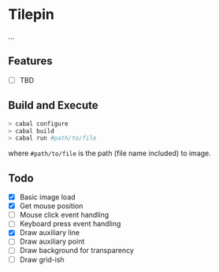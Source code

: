 # Tilepin

...

## Features

+ [ ] TBD

## Build and Execute

```bash
> cabal configure
> cabal build
> cabal run #path/to/file
```
where `#path/to/file` is the path (file name included) to image.

## Todo

+ [X] Basic image load
+ [X] Get mouse position
+ [ ] Mouse click event handling
+ [ ] Keyboard press event handling
+ [X] Draw auxiliary line
+ [ ] Draw auxiliary point
+ [ ] Draw background for transparency
+ [ ] Draw grid-ish 
